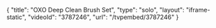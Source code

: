 {
    "title": "OXO Deep Clean Brush Set",
    "type": "solo",
    "layout": "iframe-static",
    "videoId": "3787246",
    "url": "\/tvpembed\/3787246"
}